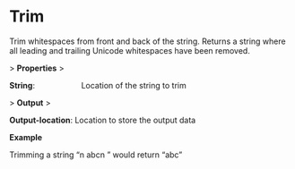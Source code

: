 # Trim

Trim whitespaces from front and back of the string. Returns a string where all leading and trailing Unicode whitespaces have been removed.

&gt; **Properties**
&gt; 

**String**:                     Location of the string to trim

&gt; **Output**
&gt; 

**Output-location**: Location to store the output data

**Example**

Trimming a string “n abcn ” would return “abc”